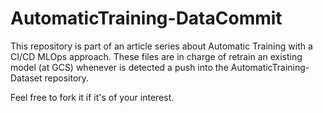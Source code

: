 # AutomaticTraining-DataCommit

This repository is part of an article series about Automatic Training with a CI/CD MLOps approach. These files are in charge of retrain an existing model (at GCS) whenever is detected a push into the AutomaticTraining-Dataset repository.

Feel free to fork it if it's of your interest.
